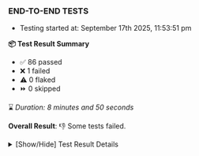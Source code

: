 ### END-TO-END TESTS

- Testing started at: September 17th 2025, 11:53:51 pm

**📦 Test Result Summary**

- ✅ 86 passed
- ❌ 1 failed
- ⚠️ 0 flaked
- ⏩ 0 skipped

⌛ _Duration: 8 minutes and 50 seconds_

**Overall Result**: 👎 Some tests failed.



<details>
    <summary>[Show/Hide] Test Result Details</summary>
    <div markdown="1">

| Test | Browser | Test Case | Tags | Result |
| :---: | :---: | :--- | :---: | :---: |
| 1 | chromium-meshery-provider | deploys a published design to a connected cluster |  | ❌ |

</div>
</details>


<!-- To see the full report, please visit our CI/CD pipeline with reporter. -->